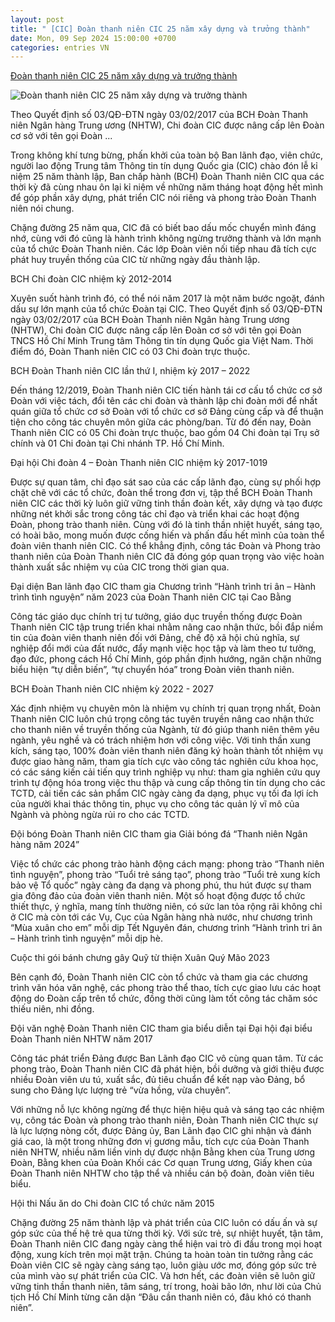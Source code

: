 ```yaml
---
layout: post
title: " [CIC] Đoàn thanh niên CIC 25 năm xây dựng và trưởng thành"
date: Mon, 09 Sep 2024 15:00:00 +0700
categories: entries VN
---
```

[Đoàn thanh niên CIC 25 năm xây dựng và trưởng thành](https://thoibaonganhang.vn/doan-thanh-nien-cic-25-nam-xay-dung-va-truong-thanh-155340.html)

![Đoàn thanh niên CIC 25 năm xây dựng và trưởng thành](https://cdn.thoibaonganhang.vn/stores/news_dataimages/2024/092024/09/15/image00520240909154547.png?rt=20240909154550?randTime=1725886473)

Theo Quyết định số 03/QĐ-ĐTN ngày 03/02/2017 của BCH Đoàn Thanh niên Ngân hàng Trung ương (NHTW), Chi đoàn CIC được nâng cấp lên Đoàn cơ sở với tên gọi Đoàn ...

Trong không khí tưng bừng, phấn khởi của toàn bộ Ban lãnh đạo, viên chức, người lao động Trung tâm Thông tin tín dụng Quốc gia (CIC) chào đón lễ kỉ niệm 25 năm thành lập, Ban chấp hành (BCH) Đoàn Thanh niên CIC qua các thời kỳ đã cùng nhau ôn lại kỉ niệm về những năm tháng hoạt động hết mình để góp phần xây dựng, phát triển CIC nói riêng và phong trào Đoàn Thanh niên nói chung.

Chặng đường 25 năm qua, CIC đã có biết bao dấu mốc chuyển mình đáng nhớ, cùng với đó cũng là hành trình không ngừng trưởng thành và lớn mạnh của tổ chức Đoàn Thanh niên. Các lớp Đoàn viên nối tiếp nhau đã tích cực phát huy truyền thống của CIC từ những ngày đầu thành lập.

BCH Chi đoàn CIC nhiệm kỳ 2012-2014

Xuyên suốt hành trình đó, có thể nói năm 2017 là một năm bước ngoặt, đánh dấu sự lớn mạnh của tổ chức Đoàn tại CIC. Theo Quyết định số 03/QĐ-ĐTN ngày 03/02/2017 của BCH Đoàn Thanh niên Ngân hàng Trung ương (NHTW), Chi đoàn CIC được nâng cấp lên Đoàn cơ sở với tên gọi Đoàn TNCS Hồ Chí Minh Trung tâm Thông tin tín dụng Quốc gia Việt Nam. Thời điểm đó, Đoàn Thanh niên CIC có 03 Chi đoàn trực thuộc.

BCH Đoàn Thanh niên CIC lần thứ I, nhiệm kỳ 2017 – 2022

Đến tháng 12/2019, Đoàn Thanh niên CIC tiến hành tái cơ cấu tổ chức cơ sở Đoàn với việc tách, đổi tên các chi đoàn và thành lập chi đoàn mới để nhất quán giữa tổ chức cơ sở Đoàn với tổ chức cơ sở Đảng cùng cấp và để thuận tiện cho công tác chuyên môn giữa các phòng/ban. Từ đó đến nay, Đoàn Thanh niên CIC có 05 Chi đoàn trực thuộc, bao gồm 04 Chi đoàn tại Trụ sở chính và 01 Chi đoàn tại Chi nhánh TP. Hồ Chí Minh.

Đại hội Chi đoàn 4 – Đoàn Thanh niên CIC nhiệm kỳ 2017-1019

Được sự quan tâm, chỉ đạo sát sao của các cấp lãnh đạo, cùng sự phối hợp chặt chẽ với các tổ chức, đoàn thể trong đơn vị, tập thể BCH Đoàn Thanh niên CIC các thời kỳ luôn giữ vững tinh thần đoàn kết, xây dựng và tạo được những nét khởi sắc trong công tác chỉ đạo và triển khai các hoạt động Đoàn, phong trào thanh niên. Cùng với đó là tinh thần nhiệt huyết, sáng tạo, có hoài bão, mong muốn được cống hiến và phấn đấu hết mình của toàn thể đoàn viên thanh niên CIC. Có thể khẳng định, công tác Đoàn và Phong trào thanh niên của Đoàn Thanh niên CIC đã đóng góp quan trọng vào việc hoàn thành xuất sắc nhiệm vụ của CIC trong thời gian qua.

Đại diện Ban lãnh đạo CIC tham gia Chương trình “Hành trình tri ân – Hành trình tình nguyện” năm 2023 của Đoàn Thanh niên CIC tại Cao Bằng

Công tác giáo dục chính trị tư tưởng, giáo dục truyền thống được Đoàn Thanh niên CIC tập trung triển khai nhằm nâng cao nhận thức, bồi đắp niềm tin của đoàn viên thanh niên đối với Đảng, chế độ xã hội chủ nghĩa, sự nghiệp đổi mới của đất nước, đẩy mạnh việc học tập và làm theo tư tưởng, đạo đức, phong cách Hồ Chí Minh, góp phần định hướng, ngăn chặn những biểu hiện “tự diễn biến”, “tự chuyển hóa” trong Đoàn viên thanh niên.

BCH Đoàn Thanh niên CIC nhiệm kỳ 2022 - 2027

Xác định nhiệm vụ chuyên môn là nhiệm vụ chính trị quan trọng nhất, Đoàn Thanh niên CIC luôn chú trọng công tác tuyên truyền nâng cao nhận thức cho thanh niên về truyền thống của Ngành, từ đó giúp thanh niên thêm yêu ngành, yêu nghề và có trách nhiệm hơn với công việc. Với tinh thần xung kích, sáng tạo, 100% đoàn viên thanh niên đăng ký hoàn thành tốt nhiệm vụ được giao hàng năm, tham gia tích cực vào công tác nghiên cứu khoa học, có các sáng kiến cải tiến quy trình nghiệp vụ như: tham gia nghiên cứu quy trình tự động hóa trong việc thu thập và cung cấp thông tin tín dụng cho các TCTD, cải tiến các sản phẩm CIC ngày càng đa dạng, phục vụ tối đa lợi ích của người khai thác thông tin, phục vụ cho công tác quản lý vĩ mô của Ngành và phòng ngừa rủi ro cho các TCTD.

Đội bóng Đoàn Thanh niên CIC tham gia Giải bóng đá “Thanh niên Ngân hàng năm 2024”

Việc tổ chức các phong trào hành động cách mạng: phong trào “Thanh niên tình nguyện”, phong trào “Tuổi trẻ sáng tạo”, phong trào “Tuổi trẻ xung kích bảo vệ Tổ quốc” ngày càng đa dạng và phong phú, thu hút được sự tham gia đông đảo của đoàn viên thanh niên. Một số hoạt động được tổ chức thiết thực, ý nghĩa, mang tính thường niên, có sức lan tỏa rộng rãi không chỉ ở CIC mà còn tới các Vụ, Cục của Ngân hàng nhà nước, như chương trình “Mùa xuân cho em” mỗi dịp Tết Nguyên đán, chương trình “Hành trình tri ân – Hành trình tình nguyện” mỗi dịp hè.

Cuộc thi gói bánh chưng gây Quỹ từ thiện Xuân Quý Mão 2023

Bên cạnh đó, Đoàn Thanh niên CIC còn tổ chức và tham gia các chương trình văn hóa văn nghệ, các phong trào thể thao, tích cực giao lưu các hoạt động do Đoàn cấp trên tổ chức, đồng thời cũng làm tốt công tác chăm sóc thiếu niên, nhi đồng.

Đội văn nghệ Đoàn Thanh niên CIC tham gia biểu diễn tại Đại hội đại biểu Đoàn Thanh niên NHTW năm 2017

Công tác phát triển Đảng được Ban Lãnh đạo CIC vô cùng quan tâm. Từ các phong trào, Đoàn Thanh niên CIC đã phát hiện, bồi dưỡng và giới thiệu được nhiều Đoàn viên ưu tú, xuất sắc, đủ tiêu chuẩn để kết nạp vào Đảng, bổ sung cho Đảng lực lượng trẻ “vừa hồng, vừa chuyên”.

Với những nỗ lực không ngừng để thực hiện hiệu quả và sáng tạo các nhiệm vụ, công tác Đoàn và phong trào thanh niên, Đoàn Thanh niên CIC thực sự là lực lượng nòng cốt, được Đảng ủy, Ban Lãnh đạo CIC ghi nhận và đánh giá cao, là một trong những đơn vị gương mẫu, tích cực của Đoàn Thanh niên NHTW, nhiều năm liền vinh dự được nhận Bằng khen của Trung ương Đoàn, Bằng khen của Đoàn Khối các Cơ quan Trung ương, Giấy khen của Đoàn Thanh niên NHTW cho tập thể và nhiều cán bộ đoàn, đoàn viên tiêu biểu.

Hội thi Nấu ăn do Chi đoàn CIC tổ chức năm 2015

Chặng đường 25 năm thành lập và phát triển của CIC luôn có dấu ấn và sự góp sức của thế hệ trẻ qua từng thời kỳ. Với sức trẻ, sự nhiệt huyết, tận tâm, Đoàn Thanh niên CIC đang ngày càng thể hiện vai trò đi đầu trong mọi hoạt động, xung kích trên mọi mặt trận. Chúng ta hoàn toàn tin tưởng rằng các Đoàn viên CIC sẽ ngày càng sáng tạo, luôn giàu ước mơ, đóng góp sức trẻ của mình vào sự phát triển của CIC. Và hơn hết, các đoàn viên sẽ luôn giữ vững tinh thần thanh niên, tâm sáng, trí trong, hoài bão lớn, như lời của Chủ tịch Hồ Chí Minh từng căn dặn “Đâu cần thanh niên có, đâu khó có thanh niên”.

